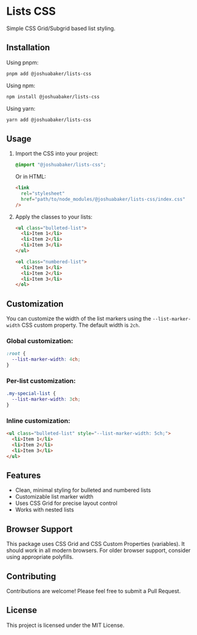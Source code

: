 # Lists CSS

Simple CSS Grid/Subgrid based list styling.

## Installation

Using pnpm:

```bash
pnpm add @joshuabaker/lists-css
```

Using npm:

```bash
npm install @joshuabaker/lists-css
```

Using yarn:

```bash
yarn add @joshuabaker/lists-css
```

## Usage

1. Import the CSS into your project:

   ```css
   @import "@joshuabaker/lists-css";
   ```

   Or in HTML:

   ```html
   <link
     rel="stylesheet"
     href="path/to/node_modules/@joshuabaker/lists-css/index.css"
   />
   ```

2. Apply the classes to your lists:

   ```html
   <ul class="bulleted-list">
     <li>Item 1</li>
     <li>Item 2</li>
     <li>Item 3</li>
   </ul>

   <ol class="numbered-list">
     <li>Item 1</li>
     <li>Item 2</li>
     <li>Item 3</li>
   </ol>
   ```

## Customization

You can customize the width of the list markers using the `--list-marker-width` CSS custom property. The default width is `2ch`.

### Global customization:

```css
:root {
  --list-marker-width: 4ch;
}
```

### Per-list customization:

```css
.my-special-list {
  --list-marker-width: 3ch;
}
```

### Inline customization:

```html
<ul class="bulleted-list" style="--list-marker-width: 5ch;">
  <li>Item 1</li>
  <li>Item 2</li>
  <li>Item 3</li>
</ul>
```

## Features

- Clean, minimal styling for bulleted and numbered lists
- Customizable list marker width
- Uses CSS Grid for precise layout control
- Works with nested lists

## Browser Support

This package uses CSS Grid and CSS Custom Properties (variables). It should work in all modern browsers. For older browser support, consider using appropriate polyfills.

## Contributing

Contributions are welcome! Please feel free to submit a Pull Request.

## License

This project is licensed under the MIT License.
